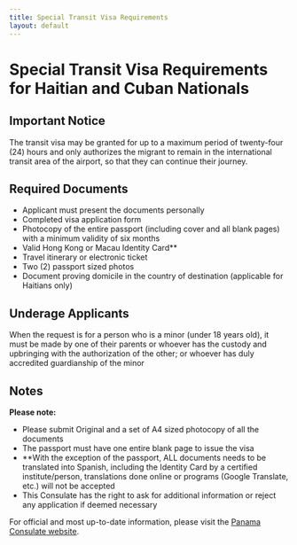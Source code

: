 ```yaml
---
title: Special Transit Visa Requirements
layout: default
---
```


# Special Transit Visa Requirements for Haitian and Cuban Nationals

## Important Notice
The transit visa may be granted for up to a maximum period of twenty-four (24) hours and only authorizes the migrant to remain in the international transit area of the airport, so that they can continue their journey.

## Required Documents
- Applicant must present the documents personally
- Completed visa application form
- Photocopy of the entire passport (including cover and all blank pages) with a minimum validity of six months
- Valid Hong Kong or Macau Identity Card**
- Travel itinerary or electronic ticket
- Two (2) passport sized photos
- Document proving domicile in the country of destination (applicable for Haitians only)

## Underage Applicants
When the request is for a person who is a minor (under 18 years old), it must be made by one of their parents or whoever has the custody and upbringing with the authorization of the other; or whoever has duly accredited guardianship of the minor

## Notes
**Please note:**

- Please submit Original and a set of A4 sized photocopy of all the documents
- The passport must have one entire blank page to issue the visa
- **With the exception of the passport, ALL documents needs to be translated into Spanish, including the Identity Card by a certified institute/person, translations done online or programs (Google Translate, etc.) will not be accepted
- This Consulate has the right to ask for additional information or reject any application if deemed necessary

For official and most up-to-date information, please visit the [Panama Consulate website](http://panamaconsulatehk.com/visas/).